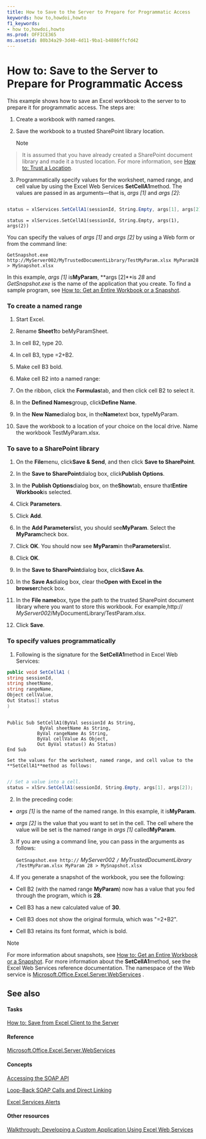 ```yaml
---
title: How to Save to the Server to Prepare for Programmatic Access
keywords: how to,howdoi,howto
f1_keywords:
- how to,howdoi,howto
ms.prod: OFFICE365
ms.assetid: 80b34a29-3d40-4d11-9ba1-b4886ffcfd42
---
```



# How to: Save to the Server to Prepare for Programmatic Access

This example shows how to save an Excel workbook to the server to to prepare it for programmatic access. The steps are: 
  
    
    


1. Create a workbook with named ranges. 
    
  
2. Save the workbook to a trusted SharePoint library location. 
    
    > [!NOTE]  
> It is assumed that you have already created a SharePoint document library and made it a trusted location. For more information, see  [How to: Trust a Location](how-to-trust-a-location.md). 
3. Programmatically specify values for the worksheet, named range, and cell value by using the Excel Web Services **SetCellA1**method. The values are passed in as arguments—that is, _args [1]_ and _args [2]_: 
    
  ```cs
  
status = xlServices.SetCellA1(sessionId, String.Empty, args[1], args[2]);
  ```


  ```VB.net
  status = xlServices.SetCellA1(sessionId, String.Empty, args(1), args(2))
  ```


You can specify the values of  _args [1]_ and _args [2]_ by using a Web form or from the command line:
  
    
    




```
GetSnapshot.exe http://MyServer002/MyTrustedDocumentLibrary/TestMyParam.xlsx MyParam28 > MySnapshot.xlsx 
```

In this example,  _args [1]_ is**MyParam**, **args [2]**is _28_ and _GetSnapshot.exe_ is the name of the application that you create. To find a sample program, see [How to: Get an Entire Workbook or a Snapshot](how-to-get-an-entire-workbook-or-a-snapshot.md). 
### To create a named range


1. Start Excel. 
    
  
2. Rename **Sheet1**to beMyParamSheet. 
    
  
3. In cell B2, type 20. 
    
  
4. In cell B3, type =2+B2. 
    
  
5. Make cell B3 bold. 
    
  
6. Make cell B2 into a named range: 
    
1. On the ribbon, click the **Formulas**tab, and then click cell B2 to select it.
    
  
2. In the **Defined Names**group, click**Define Name**. 
    
  
3. In the **New Name**dialog box, in the**Name**text box, typeMyParam. 
    
  
7. Save the workbook to a location of your choice on the local drive. Name the workbook TestMyParam.xlsx. 
    
  

### To save to a SharePoint library


1. On the **File**menu, click**Save &amp; Send**, and then click **Save to SharePoint**. 
    
  
2. In the **Save to SharePoint**dialog box, click**Publish Options**. 
    
  
3. In the **Publish Options**dialog box, on the**Show**tab, ensure that**Entire Workbook**is selected.
    
  
4. Click **Parameters**. 
    
  
5. Click **Add**. 
    
  
6. In the **Add Parameters**list, you should see**MyParam**. Select the **MyParam**check box.
    
  
7. Click **OK**. You should now see **MyParam**in the**Parameters**list.
    
  
8. Click **OK**. 
    
  
9. In the **Save to SharePoint**dialog box, click**Save As**. 
    
  
10. In the **Save As**dialog box, clear the**Open with Excel in the browser**check box.
    
  
11. In the **File name**box, type the path to the trusted SharePoint document library where you want to store this workbook. For example,http:// _MyServer002_/MyDocumentLibrary/TestParam.xlsx. 
    
  
12. Click **Save**. 
    
  

### To specify values programmatically


1. Following is the signature for the **SetCellA1**method in Excel Web Services:
    
  ```cs
  public void SetCellA1 (
string sessionId,
string sheetName,
string rangeName,
Object cellValue,
Out Status[] status
)
  ```


  ```VB.net
  
Public Sub SetCellA1(ByVal sessionId As String,
              ByVal sheetName As String, 
             ByVal rangeName As String, 
             ByVal cellValue As Object, 
             Out ByVal status() As Status)
End Sub
  ```


    Set the values for the worksheet, named range, and cell value to the **SetCellA1**method as follows:
    


  ```cs
  
// Set a value into a cell.
status = xlSrv.SetCellA1(sessionId, String.Empty, args[1], args[2]);

  ```

2. In the preceding code: 
    
  -  _args [1]_ is the name of the named range. In this example, it is**MyParam**. 
    
  
  -  _args [2]_ is the value that you want to set in the cell. The cell where the value will be set is the named range in _args [1]_ called**MyParam**. 
    
  
3. If you are using a command line, you can pass in the arguments as follows: 
    
     `GetSnapshot.exe http://` _MyServer002_ `/` _MyTrustedDocumentLibrary_ `/TestMyParam.xlsx MyParam 28 > MySnapshot.xlsx`
    
  
4. If you generate a snapshot of the workbook, you see the following: 
    
  - Cell B2 (with the named range **MyParam**) now has a value that you fed through the program, which is **28**. 
    
  
  - Cell B3 has a new calculated value of **30**. 
    
  
  - Cell B3 does not show the original formula, which was "=2+B2". 
    
  
  - Cell B3 retains its font format, which is bold. 
    
  

> [!NOTE]  
> For more information about snapshots, see  [How to: Get an Entire Workbook or a Snapshot](how-to-get-an-entire-workbook-or-a-snapshot.md). For more information about the **SetCellA1**method, see the Excel Web Services reference documentation. The namespace of the Web service is [Microsoft.Office.Excel.Server.WebServices](https://msdn.microsoft.com/library/Microsoft.Office.Excel.Server.WebServices.aspx) .
  
    
    


## See also


#### Tasks


  
    
    
 [How to: Save from Excel Client to the Server](how-to-save-from-excel-client-to-the-server.md)
#### Reference


  
    
    
 [Microsoft.Office.Excel.Server.WebServices](https://msdn.microsoft.com/library/Microsoft.Office.Excel.Server.WebServices.aspx)
#### Concepts


  
    
    
 [Accessing the SOAP API](accessing-the-soap-api.md)
  
    
    
 [Loop-Back SOAP Calls and Direct Linking](loop-back-soap-calls-and-direct-linking.md)
  
    
    
 [Excel Services Alerts](excel-services-alerts.md)
#### Other resources


  
    
    
 [Walkthrough: Developing a Custom Application Using Excel Web Services](walkthrough-developing-a-custom-application-using-excel-web-services.md)

